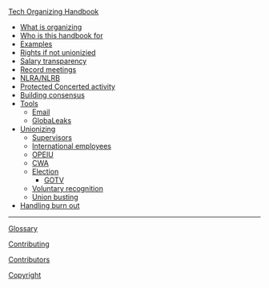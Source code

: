 [Tech Organizing Handbook](tech-organizing-handbook.md)

- [What is organizing]()
- [Who is this handbook for]()
- [Examples](./examples.md)
- [Rights if not unionizied]()
- [Salary transparency]()
- [Record meetings]()
- [NLRA/NLRB]()
- [Protected Concerted activity]()
- [Building consensus]()
- [Tools]()
    - [Email]()
    - [GlobaLeaks](./tools.md)
- [Unionizing]()
    - [Supervisors]()
    - [International employees]()
    - [OPEIU]()
    - [CWA]()
    - [Election](unionizing/election.md)
        - [GOTV]()
    - [Voluntary recognition]()
    - [Union busting](unionizing/union-busting.md)
- [Handling burn out](handling-burn-out.md)

---

[Glossary](./glossary.md)

[Contributing](./contributing.md)

[Contributors](./contributors.md)

[Copyright](./copyright.md)

